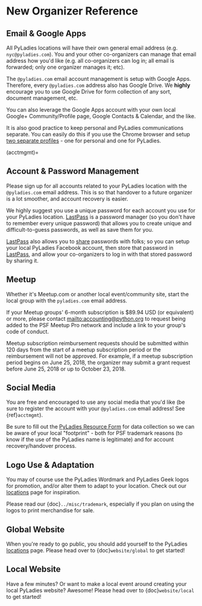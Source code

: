 # New Organizer Reference

## Email & Google Apps

All PyLadies locations will have their own general email address (e.g. `nyc@pyladies.com`).  You and your other co-organizers can manage that email address how you'd like (e.g. all co-organizers can log in; all email is forwarded; only one organizer manages it; etc).

The `@pyladies.com` email account management is setup with Google Apps. Therefore, every `@pyladies.com` address also has Google Drive.  We **highly** encourage you to use Google Drive for form collection of any sort, document management, etc.

You can also leverage the Google Apps account with your own local Google+ Community/Profile page, Google Contacts & Calendar, and the like.

It is also good practice to keep personal and PyLadies communications separate.  You can easily do this if you use the Chrome browser and setup [two separate profiles] - one for personal and one for PyLadies.

(acctmgmt)=

## Account & Password Management

Please sign up for all accounts related to your PyLadies location with the `@pyladies.com` email address.  This is so that handover to a future organizer is a lot smoother, and account recovery is easier.

We highly suggest you use a unique password for each account you use for your PyLadies location.  [LastPass] is a password manager (so you don't have to remember every unique password) that allows you to create unique and difficult-to-guess passwords, as well as save them for you.

[LastPass] also allows you to [share] passwords with folks; so you can setup your local PyLadies Facebook account, then store that password in [LastPass], and allow your co-organizers to log in with that stored password by sharing it.

## Meetup

Whether it's Meetup.com or another local event/community site, start the local
group with the `pyladies.com` email address.

If your Meetup groups' 6-month subscription is \$89.94 USD (or equivalent) or
more, please contact <mailto:accounting@python.org> to request being added to the PSF
Meetup Pro network and include a link to your group's code of conduct.

Meetup subscription reimbursement requests should be submitted within 120 days
from the start of a meetup subscription period or the reimbursement will not be
approved. For example, if a meetup subscription period begins on June 25, 2018,
the organizer may submit a grant request before June 25, 2018 or up to October 23, 2018.

## Social Media

You are free and encouraged to use any social media that you'd like (be sure to register the account with your `@pyladies.com` email address! See {ref}`acctmgmt`).

Be sure to fill out the [PyLadies Resource Form] for data collection so we can be aware of your local "footprint" - both for PSF trademark reasons (to know if the use of the PyLadies name is legitimate) and for account recovery/handover process.

## Logo Use & Adaptation

You may of course use the PyLadies Wordmark and PyLadies Geek logos for promotion, and/or alter them to adapt to your location.  Check out our [locations] page for inspiration.

Please read our {doc}`../misc/trademark`, especially if you plan on using the logos to print merchandise for sale.

## Global Website

When you're ready to go public, you should add yourself to the PyLadies [locations] page.  Please head over to {doc}`website/global` to get started!

## Local Website

Have a few minutes?  Or want to make a local event around creating your local PyLadies website?  Awesome!  Please head over to {doc}`website/local` to get started!

[lastpass]: https://lastpass.com/
[locations]: http://www.pyladies.com/locations
[pyladies resource form]: https://docs.google.com/forms/d/1f1jCD_XOf-06ifZkuSvAdCG9_Me0FnDWNxLQZY-JktU/viewform
[share]: https://helpdesk.lastpass.com/sharing/
[two separate profiles]: https://support.google.com/chrome/answer/2364824?hl=en
